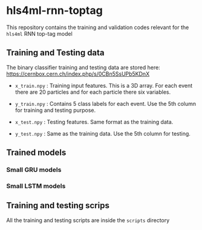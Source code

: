 # hls4ml-rnn-toptag
This repository contains the training and validation codes relevant for the `hls4ml` RNN top-tag model

## Training and Testing data

The binary classifier training and testing data are stored here:
https://cernbox.cern.ch/index.php/s/0CBn5SsUPb5KDnX


* `x_train.npy` : Training input features. This is a 3D array. For each event there are 20 particles and for each particle there six variables.
* `y_train.npy` : Contains 5 class labels for each event. Use the 5th column for training and testing purpose.


* `x_test.npy` : Testing features. Same format as the training data.
* `y_test.npy` : Same as the training data. Use the 5th column for testing.



## Trained models

### Small GRU models


### Small LSTM models 


## Training and testing scrips
All the training and testing scripts are inside the `scripts` directory